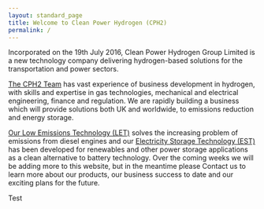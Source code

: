 ```yaml
---
layout: standard_page
title: Welcome to Clean Power Hydrogen (CPH2)
permalink: /
---
```

 
Incorporated on the 19th July 2016, Clean Power Hydrogen Group Limited is a new technology company delivering hydrogen-based solutions for the transportation and power sectors. 

[The CPH2 Team](/cph2_team) has vast experience of business development in hydrogen, with skills and expertise in gas technologies, mechanical and electrical engineering, finance and regulation. We are rapidly building a business which will provide solutions both UK and worldwide, to emissions reduction and energy storage.  

[Our Low Emissions Technology (LET)](/low_emissions_technology) solves the increasing problem of emissions from diesel engines and our [Electricity Storage Technology (EST)](/electricity_storage_technology) has been developed for renewables and other power storage applications as a clean alternative to battery technology.
Over the coming weeks we will be adding more to this website, but in the meantime please Contact us to learn more about our products, our business success to date and our exciting plans for the future. 

Test




